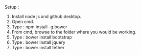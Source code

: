 Setup  :
1. Install node js and github desktop.
2. Open cmd.
3. Type : npm install -g bower
4. From cmd, browse to the folder where you would be working.
5. Type : bower install bootstrap
6. Type : bower install jquery
7. Type : bower install tether
